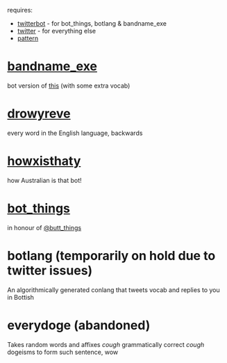 requires:
- [twitterbot](https://github.com/thricedotted/twitterbot) - for bot_things, botlang & bandname_exe
- [twitter](https://pypi.python.org/pypi/twitter) - for everything else
- [pattern](http://www.clips.ua.ac.be/pattern)

[bandname_exe](https://twitter.com/bandname_exe)
==============

bot version of [this](http://d-baker.github.io/bn-generator/) (with some extra vocab)

[drowyreve](https://twitter.com/drow_yreve)
===========

every word in the English language, backwards

[howxisthaty](https://twitter.com/howxisthatybot)
=============

how Australian is that bot!

[bot_things](https://twitter.com/bot_things)
============

in honour of [@butt_things](https://twitter.com/butt_things)

botlang (temporarily on hold due to twitter issues)
=======

An algorithmically generated conlang that tweets vocab and replies to you in Bottish

everydoge (abandoned)
=========

Takes random words and affixes *cough* grammatically correct *cough* dogeisms to form such sentence, wow
